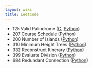 ```yaml
---
layout: wiki 
title: LeetCode
---
```


<!-- TOC -->


<!-- /TOC -->

- 125 Valid Palindrome ([C](https://gist.github.com/likejazz/695450de31396904a1ca2149a16bb7ed), [Python](https://gist.github.com/likejazz/90aeeff3d57179c81087557954df224b))
- 207 Course Schedule ([Python](https://gist.github.com/likejazz/2cddecc91afc45c38ad29f423ef4901a))
- 200 Number of Islands ([Python](https://gist.github.com/likejazz/674fcc8c057274dd4e1565132bc29012))
- 310 Minimum Height Trees ([Python](https://gist.github.com/likejazz/68180cac6070d54b4943936b615c2be1))
- 332 Reconstruct Itinerary ([Python](https://gist.github.com/likejazz/71fbe81241fdb69f33bef65f346547cd))
- 399 Evaluate Division ([Python](https://gist.github.com/likejazz/4d5e1a7c87aa001808ade27b09c875ec))
- 684 Redundant Connection ([Python](https://gist.github.com/likejazz/7727b4764079271b8d860377ed8ac7eb))